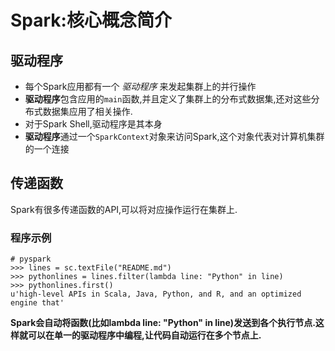 # Spark:核心概念简介
## 驱动程序
- 每个Spark应用都有一个 *驱动程序* 来发起集群上的并行操作
- **驱动程序**包含应用的`main`函数,并且定义了集群上的分布式数据集,还对这些分布式数据集应用了相关操作.
- 对于Spark Shell,驱动程序是其本身
- **驱动程序**通过一个`SparkContext`对象来访问Spark,这个对象代表对计算机集群的一个连接


## 传递函数
Spark有很多传递函数的API,可以将对应操作运行在集群上.
### 程序示例
```
# pyspark
>>> lines = sc.textFile("README.md")
>>> pythonlines = lines.filter(lambda line: "Python" in line)
>>> pythonlines.first()
u'high-level APIs in Scala, Java, Python, and R, and an optimized engine that'
```
**Spark会自动将函数(比如lambda line: "Python" in line)发送到各个执行节点.这样就可以在单一的驱动程序中编程,让代码自动运行在多个节点上.**


